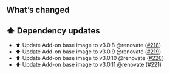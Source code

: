 ## What’s changed

## ⬆️ Dependency updates

- ⬆️ Update Add-on base image to v3.0.8 @renovate ([#218](https://github.com/erik73/addon-steve/pull/218))
- ⬆️ Update Add-on base image to v3.0.9 @renovate ([#219](https://github.com/erik73/addon-steve/pull/219))
- ⬆️ Update Add-on base image to v3.0.10 @renovate ([#220](https://github.com/erik73/addon-steve/pull/220))
- ⬆️ Update Add-on base image to v3.0.11 @renovate ([#221](https://github.com/erik73/addon-steve/pull/221))
